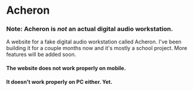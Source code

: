 # Acheron

### Note: Acheron is _not_ an actual digital audio workstation.

A website for a fake digital audio workstation called Acheron. I've been building it for a couple months now and it's mostly a school project. More features will be added soon.

#### The website does not work properly on mobile.
#### It doesn't work properly on PC either. Yet.